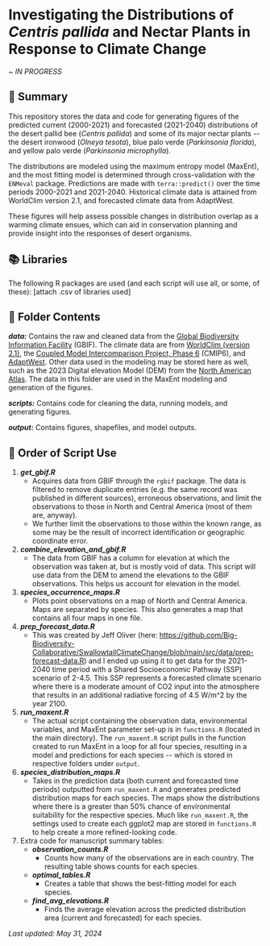 # Investigating the Distributions of *Centris pallida* and Nectar Plants in Response to Climate Change

*\~ IN PROGRESS*

## 🐝 Summary

This repository stores the data and code for generating figures of the predicted current (2000-2021) and forecasted (2021-2040) distributions of the desert pallid bee (*Centris pallida*) and some of its major nectar plants -- the desert ironwood (*Olneya tesota*), blue palo verde (*Parkinsonia florida*), and yellow palo verde (*Parkinsonia microphylla*).

The distributions are modeled using the maximum entropy model (MaxEnt), and the most fitting model is determined through cross-validation with the `ENMeval` package. Predictions are made with `terra::predict()` over the time periods 2000-2021 and 2021-2040. Historical climate data is attained from WorldClim version 2.1, and forecasted climate data from AdaptWest.

These figures will help assess possible changes in distribution overlap as a warming climate ensues, which can aid in conservation planning and provide insight into the responses of desert organisms.

## 📚 Libraries

The following R packages are used (and each script will use all, or some, of these): [attach .csv of libraries used]

## 📂 Folder Contents

***data:*** Contains the raw and cleaned data from the [Global Biodiversity Information Facility](https://www.gbif.org/) (GBIF). The climate data are from [WorldClim (version 2.1)](http://www.worldclim.com/version2), the [Coupled Model Intercomparison Project, Phase 6](https://wcrp-cmip.org/cmip-phase-6-cmip6/) (CMIP6), and [AdaptWest](https://adaptwest.databasin.org/). Other data used in the modeling may be stored here as well, such as the 2023 Digital elevation Model (DEM) from the [North American Atlas](http://www.cec.org/north-american-environmental-atlas/elevation-2023/). The data in this folder are used in the MaxEnt modeling and generation of the figures.

***scripts:*** Contains code for cleaning the data, running models, and generating figures.

***output:*** Contains figures, shapefiles, and model outputs.

## 📑 Order of Script Use

1.  ***get_gbif.R***
    -   Acquires data from GBIF through the `rgbif` package. The data is filtered to remove duplicate entries (e.g. the same record was published in different sources), erroneous observations, and limit the observations to those in North and Central America (most of them are, anyway).
    -   We further limit the observations to those within the known range, as some may be the result of incorrect identification or geographic coordinate error.
2.  ***combine_elevation_and_gbif.R***
    -   The data from GBIF has a column for elevation at which the observation was taken at, but is mostly void of data. This script will use data from the DEM to amend the elevations to the GBIF observations. This helps us account for elevation in the model.
3.  ***species_occurrence_maps.R***
    -   Plots point observations on a map of North and Central America. Maps are separated by species. This also generates a map that contains all four maps in one file.
4.  ***prep_forecast_data.R***
    -   This was created by Jeff Oliver (here: <https://github.com/Big-Biodiversity-Collaborative/SwallowtailClimateChange/blob/main/src/data/prep-forecast-data.R>) and I ended up using it to get data for the 2021-2040 time period with a Shared Socioeconomic Pathway (SSP) scenario of 2-4.5. This SSP represents a forecasted climate scenario where there is a moderate amount of CO2 input into the atmosphere that results in an additional radiative forcing of 4.5 W/m\^2 by the year 2100.
5.  ***run_maxent.R***
    -   The actual script containing the observation data, environmental variables, and MaxEnt parameter set-up is in `functions.R` (located in the main directory). The `run_maxent.R` script pulls in the function created to run MaxEnt in a loop for all four species, resulting in a model and predictions for each species -- which is stored in respective folders under `output`.
6.  ***species_distribution_maps.R***
    -   Takes in the prediction data (both current and forecasted time periods) outputted from `run_maxent.R` and generates predicted distribution maps for each species. The maps show the distributions where there is a greater than 50% chance of environmental suitability for the respective species. Much like `run_maxent.R`, the settings used to create each ggplot2 map are stored in `functions.R` to help create a more refined-looking code.
7.  Extra code for manuscript summary tables:
    -   ***observation_counts.R***
        -   Counts how many of the observations are in each country. The resulting table shows counts for each species.
    -   ***optimal_tables.R***
        -   Creates a table that shows the best-fitting model for each species.
    -   ***find_avg_elevations.R***
        -   Finds the average elevation across the predicted distribution area (current and forecasted) for each species.

*Last updated: May 31, 2024*
